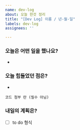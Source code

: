```yaml
---
name: dev-log
about: 오늘 한것 정리
title: "[Dev Log] 이름 / 년-월-일"
labels: dev-log
assignees: ''

---
```


### 오늘은 어떤 일을 했나요?
*

### 오늘 힘들었던 점은? 
*
```
코드 첨부 란 (필수 아님)
```

### 내일의 계획은?
- [ ] to do 형식

